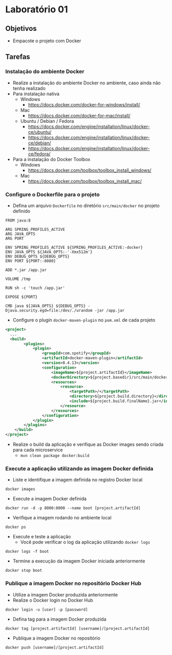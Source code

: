 # Laboratório 01

## Objetivos
- Empacote o projeto com Docker

## Tarefas

### Instalação do ambiente Docker
- Realize a instalação do ambiente Docker no ambiente, caso ainda não tenha realizado
- Para instalação nativa
  - Windows
    - https://docs.docker.com/docker-for-windows/install/
  - Mac
    - https://docs.docker.com/docker-for-mac/install/
  - Ubuntu / Debian / Fedora
    - https://docs.docker.com/engine/installation/linux/docker-ce/ubuntu/
    - https://docs.docker.com/engine/installation/linux/docker-ce/debian/
    - https://docs.docker.com/engine/installation/linux/docker-ce/fedora/
- Para a instalação do Docker Toolbox
  - Windows
    - https://docs.docker.com/toolbox/toolbox_install_windows/
  - Mac
    - https://docs.docker.com/toolbox/toolbox_install_mac/

### Configure o Dockerfile para o projeto
- Defina um arquivo `Dockerfile` no diretório `src/main/docker` no projeto definido
```
FROM java:8

ARG SPRING_PROFILES_ACTIVE
ARG JAVA_OPTS
ARG PORT

ENV SPRING_PROFILES_ACTIVE ${SPRING_PROFILES_ACTIVE:-docker}
ENV JAVA_OPTS ${JAVA_OPTS:-'-Xmx512m'}
ENV DEBUG_OPTS ${DEBUG_OPTS}
ENV PORT ${PORT:-8080}

ADD *.jar /app.jar

VOLUME /tmp

RUN sh -c 'touch /app.jar'

EXPOSE ${PORT}

CMD java ${JAVA_OPTS} ${DEBUG_OPTS} -Djava.security.egd=file:/dev/./urandom -jar /app.jar
```
- Configure o plugin `docker-maven-plugin` no `pom.xml` de cada projeto
```xml
<project>
  ...
  <build>
        <plugins>
            <plugin>
                <groupId>com.spotify</groupId>
                <artifactId>docker-maven-plugin</artifactId>
                <version>0.4.13</version>
                <configuration>
                    <imageName>${project.artifactId}</imageName>
                    <dockerDirectory>${project.basedir}/src/main/docker</dockerDirectory>
                    <resources>
                        <resource>
                            <targetPath>/</targetPath>
                            <directory>${project.build.directory}</directory>
                            <include>${project.build.finalName}.jar</include>
                        </resource>
                    </resources>
                </configuration>
            </plugin>
        </plugins>
    </build>
</project>
```
- Realize o build da aplicação e verifique as Docker images sendo criada para cada microservice
  - `mvn clean package docker:build`

### Execute a aplicação utilizando as imagem Docker definida
- Liste e identifique a imagem definida no registro Docker local
```
docker images
```
- Execute a imagem Docker definida
```
docker run -d -p 8000:8000 --name boot [project.artifactId]
```
- Verifique a imagem rodando no ambiente local
```
docker ps
```
- Execute e teste a aplicação
  - Você pode verificar o log da aplicação utilizando `docker logs`
```
docker logs -f boot
```
- Termine a execução da imagem Docker iniciada anteriormente
```
docker stop boot
```
### Publique a imagem Docker no repositório Docker Hub
- Utilize a imagem Docker produzida anteriormente
- Realize o Docker login no Docker Hub
```
docker login -u [user] -p [password]
```
- Defina tag para a imagem Docker produzida
```
docker tag [project.artifactId] [username]/[project.artifactId]
```
- Publique a imagem Docker no repositório
```
docker push [username]/[project.artifactId]
```
